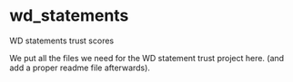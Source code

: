 # wd_statements
WD statements trust scores

We put all the files we need for the WD statement trust project here.
(and add a proper readme file afterwards).
